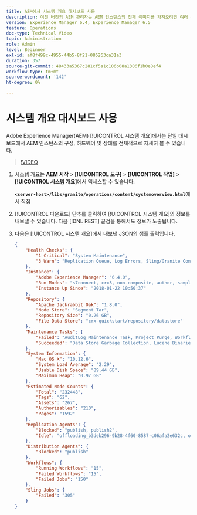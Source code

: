 ```yaml
---
title: AEM에서 시스템 개요 대시보드 사용
description: 이전 버전의 AEM 관리자는 AEM 인스턴스의 전체 이미지를 가져오려면 여러 위치를 확인해야 했습니다. 시스템 개요는 단일 대시보드에서 AEM 인스턴스의 구성, 하드웨어 및 상태를 전체적으로 개괄적으로 살펴봄으로써 이를 해결하기 위한 것입니다.
version: Experience Manager 6.4, Experience Manager 6.5
feature: Operations
doc-type: Technical Video
topic: Administration
role: Admin
level: Beginner
exl-id: af8f499c-4955-44b5-8f21-085263ca31a3
duration: 357
source-git-commit: 48433a5367c281cf5a1c106b08a1306f1b0e8ef4
workflow-type: tm+mt
source-wordcount: '142'
ht-degree: 0%

---
```


# 시스템 개요 대시보드 사용

Adobe Experience Manager(AEM) [!UICONTROL 시스템 개요]에서는 단일 대시보드에서 AEM 인스턴스의 구성, 하드웨어 및 상태를 전체적으로 자세히 볼 수 있습니다.

>[!VIDEO](https://video.tv.adobe.com/v/35604?quality=12&learn=on&captions=kor)

1. 시스템 개요는 **AEM 시작** > **[!UICONTROL 도구]** > **[!UICONTROL 작업]** > **[!UICONTROL 시스템 개요]**&#x200B;에서 액세스할 수 있습니다.

   **`<server-host>/libs/granite/operations/content/systemoverview.html`**&#x200B;에서 직접

1. [!UICONTROL 다운로드] 단추를 클릭하여 [!UICONTROL 시스템 개요]의 정보를 내보낼 수 있습니다. 다음 [!DNL REST] 끝점을 통해서도 정보가 노출됩니다.
1. 다음은 [!UICONTROL 시스템 개요]에서 내보낸 JSON의 샘플 출력입니다.

   ```json
   {
       "Health Checks": {
           "1 Critical": "System Maintenance",
           "3 Warn": "Replication Queue, Log Errors, Sling/Granite Content Access Check"
       },
       "Instance": {
           "Adobe Experience Manager": "6.4.0",
           "Run Modes": "s7connect, crx3, non-composite, author, samplecontent, crx3tar",
           "Instance Up Since": "2018-01-22 10:50:37"
       },
       "Repository": {
           "Apache Jackrabbit Oak": "1.8.0",
           "Node Store": "Segment Tar",
           "Repository Size": "0.26 GB",
           "File Data Store": "crx-quickstart/repository/datastore"
       },
       "Maintenance Tasks": {
           "Failed": "AuditLog Maintenance Task, Project Purge, Workflow Purge",
           "Succeeded": "Data Store Garbage Collection, Lucene Binaries Cleanup, Revision Clean Up, Version Purge, Purge of ad-hoc tasks"
       },
       "System Information": {
           "Mac OS X": "10.12.6",
           "System Load Average": "2.29",
           "Usable Disk Space": "89.44 GB",
           "Maximum Heap": "0.97 GB"
       },
       "Estimated Node Counts": {
           "Total": "232448",
           "Tags": "62",
           "Assets": "267",
           "Authorizables": "210",
           "Pages": "1592"
       },
       "Replication Agents": {
           "Blocked": "publish, publish2",
           "Idle": "offloading_b3deb296-9b28-4f60-8587-c06afa2e632c, offloading_outbox, offloading_reverse_b3deb296-9b28-4f60-8587-c06afa2e632c, publish_reverse, scene7, screens, screens2, test_and_target"
       },
       "Distribution Agents": {
           "Blocked": "publish"
       },
       "Workflows": {
           "Running Workflows": "15",
           "Failed Workflows": "15",
           "Failed Jobs": "150"
       },
       "Sling Jobs": {
           "Failed": "305"
       }
   }
   ```

